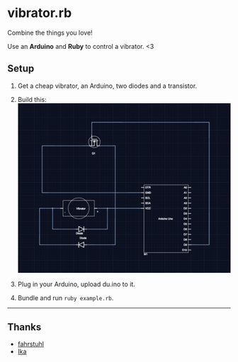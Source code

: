 vibrator.rb
===========

Combine the things you love! 

Use an **Arduino** and **Ruby** to control a vibrator. <3

## Setup

1. Get a cheap vibrator, an Arduino, two diodes and a transistor.

2. Build this: ![Schematic](https://raw.githubusercontent.com/rin/vibrator.rb/master/schematic.png)

3. Plug in your Arduino, upload du.ino to it.

4. Bundle and run ``ruby example.rb``.

----
## Thanks
* [fahrstuhl](https://github.com/fahrstuhl)
* [Ika](https://github.com/IkarosKappler/)
